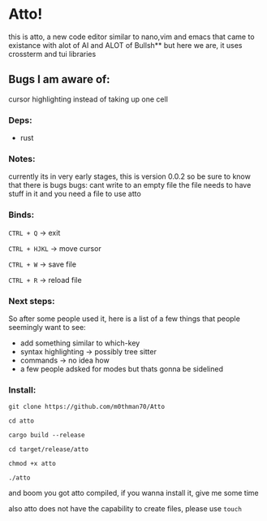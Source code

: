 # Atto!

this is atto, a new code editor similar to nano,vim and emacs that came to existance with alot of AI and ALOT of Bullsh** but here we are, it uses crossterm and tui libraries


## Bugs I am aware of:

cursor highlighting instead of taking up one cell


### Deps:

  - rust
    
### Notes:

currently its in very early stages, this is version 0.0.2 so be sure to know that there is bugs 
bugs: cant write to an empty file the file needs to have stuff in it and you need a file to use atto

### Binds:

`CTRL + Q` -> exit

`CTRL + HJKL` -> move cursor

`CTRL + W` -> save file

`CTRL + R` -> reload file

### Next steps:

So after some people used it, here is a list of a few things that people seemingly want to see:

- add something similar to which-key
- syntax highlighting -> possibly tree sitter
- commands -> no idea how
- a few people adsked for modes but thats gonna be sidelined

### Install:

`git clone https://github.com/m0thman70/Atto`

`cd atto`

`cargo build --release`

`cd target/release/atto`

`chmod +x atto`

`./atto`

and boom you got atto compiled, if you wanna install it, give me some time

also atto does not have the capability to create files, please use `touch`  
